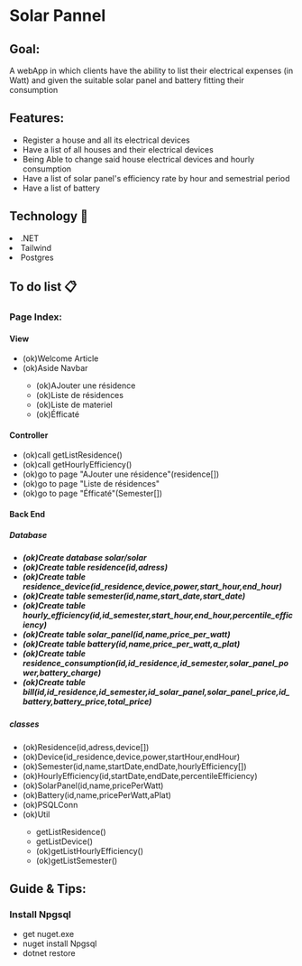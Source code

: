 <h1>Solar Pannel</h1>
<h2>Goal:</h2>
<p>A webApp in which clients have the ability to list their electrical expenses (in Watt) and given the suitable solar panel and battery fitting their consumption</p>
<h2>Features:</h2>
<ul>
    <li>Register a house and all its electrical devices</li>
    <li>Have a list of all houses and their electrical devices</li>
    <li>Being Able to change said house electrical devices and hourly consumption</li>
    <li>Have a list of solar panel's efficiency rate by hour and semestrial period</li>
    <li>Have a list of battery</li>
</ul>
<h2>Technology &#x1F680;</h2>
    <li>.NET</li>
    <li>Tailwind</li>
    <li>Postgres</li>
<h2>To do list &#x1F4CB;</h2>
    <h3>Page Index:</h3>
        <h4>View</h4>
            <ul>
                <li>(ok)Welcome Article</li>
                <li>(ok)Aside Navbar</li>
                <ul>
                    <li>(ok)AJouter une r&eacute;sidence</li>
                    <li>(ok)Liste de r&eacute;sidences</li>
                    <li>(ok)Liste de materiel</li>
                    <li>(ok)&Eacute;fficat&eacute;</li>
                </ul>
            </ul>
        <h4>Controller</h4>
            <ul>
                <li>(ok)call getListResidence()</li>
                <li>(ok)call getHourlyEfficiency()</li>
                <li>(ok)go to page "AJouter une r&eacute;sidence"(residence[])</li>
                <li>(ok)go to page "Liste de r&eacute;sidences"</li>
                <li>(ok)go to page "&Eacute;fficat&eacute;"(Semester[])</li>
            </ul>
        <h4>Back End</h4>
            <h5>Database<h5>
                <ul>
                    <li>(ok)Create database solar/solar</li>
                    <li>(ok)Create table residence(id,adress)</li>
                    <li>(ok)Create table residence_device(id_residence,device,power,start_hour,end_hour)</li>
                    <li>(ok)Create table semester(id,name,start_date,start_date)</li>
                    <li>(ok)Create table hourly_efficiency(id,id_semester,start_hour,end_hour,percentile_efficiency)</li>
                    <li>(ok)Create table solar_panel(id,name,price_per_watt)</li>
                    <li>(ok)Create table battery(id,name,price_per_watt,a_plat)</li>
                    <li>(ok)Create table residence_consumption(id,id_residence,id_semester,solar_panel_power,battery_charge)</li>
                    <li>(ok)Create table bill(id,id_residence,id_semester,id_solar_panel,solar_panel_price,id_battery,battery_price,total_price)</li>
                </ul>
            <h5>classes</h5>
                <ul>
                    <li>(ok)Residence(id,adress,device[])</li>
                    <li>(ok)Device(id_residence,device,power,startHour,endHour)</li>
                    <li>(ok)Semester(id,name,startDate,endDate,hourlyEfficiency[])</li>
                    <li>(ok)HourlyEfficiency(id,startDate,endDate,percentileEfficiency)</li>
                    <li>(ok)SolarPanel(id,name,pricePerWatt)</li>                    
                    <li>(ok)Battery(id,name,pricePerWatt,aPlat)</li>
                    <li>(ok)PSQLConn</li>
                    <li>(ok)Util</li>
                    <ul>
                        <li>getListResidence()</li>
                        <li>getListDevice()</li>
                        <li>(ok)getListHourlyEfficiency()</li>
                        <li>(ok)getListSemester()</li>
                    </ul>
                </ul>

<h2>Guide & Tips:</h2>
<h3>Install Npgsql</h3>
<ul>
    <li>get nuget.exe</li>
    <li>nuget install Npgsql</li>
    <li>dotnet restore</li>
</ul>

